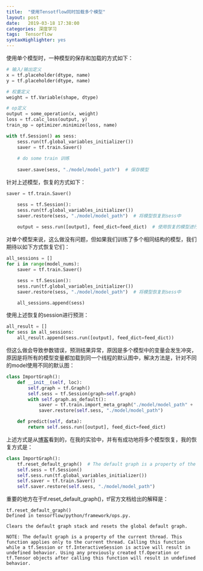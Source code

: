 ```yaml
---
title:  "使用Tensotflow同时加载多个模型"
layout: post
date:   2019-03-18 17:38:00
categories: 深度学习
tags:  Tensorflow
syntaxHighlighter: yes
---
```


使用单个模型时，一种模型的保存和加载的方式如下：

```python
# 输入/输出定义
x = tf.placeholder(dtype, name)
y = tf.placeholder(dtype, name)

# 权重定义
weight = tf.Variable(shape, dtype)

# op定义
output = some_operation(x, weight)
loss = tf.calc_loss(output, y)
train_op = optimizer.minimize(loss, name)

with tf.Session() as sess:
    sess.run(tf.global_variables_initializer())
    saver = tf.train.Saver()
    
    # do some train 训练
    
    saver.save(sess, "./model/model_path")  # 保存模型
```
<!--more-->

针对上述模型，恢复的方式如下：

```python
saver = tf.train.Saver()

    sess = tf.Session():
    sess.run(tf.global_variables_initializer())
    saver.restore(sess, "./model/model_path")  # 将模型恢复到sess中
        
    output = sess.run([output], feed_dict=feed_dict)  # 使用恢复的模型进行预测
```

对单个模型来说，这么做没有问题，但如果我们训练了多个相同结构的模型，我们期待以如下方式恢复它们：
```python
all_sessions = []
for i in range(model_nums):
	saver = tf.train.Saver()

	sess = tf.Session():
	sess.run(tf.global_variables_initializer())
	saver.restore(sess, "./model/model_path")  # 将模型恢复到sess中

	all_sessions.append(sess)
```
使用上述恢复的session进行预测：
```python
all_result = []
for sess in all_sessions:
	all_result.append(sess.run([output], feed_dict=feed_dict))
```
但这么做会导致参数错误，预测结果异常，原因是多个模型中的变量会发生冲突，原因是将所有的模型变量都加载到同一个线程的默认图中，解决方法是，针对不同的model使用不同的默认图：
```python
class ImportGraph():
    def __init__(self, loc):
        self.graph = tf.Graph()
        self.sess = tf.Session(graph=self.graph)
        with self.graph.as_default():
            saver = tf.train.import_meta_graph("./model/model_path" + '.meta')
            saver.restore(self.sess, "./model/model_path")

    def predict(self, data):
    	return self.sess.run([output], feed_dict=feed_dict)
```
上述方式是从[博客](https://blog.csdn.net/lc013/article/details/84202901)看到的，在我的实验中，并有有成功地将多个模型恢复，我的恢复方式是：
```python
class ImportGraph():
	tf.reset_default_graph()  # The default graph is a property of the current thread. 重置当前线程中的默认图
	self.sess = tf.Session()
    self.sess.run(tf.global_variables_initializer())
    self.saver = tf.train.Saver()
    self.saver.restore(self.sess, "./model/model_path")
```

重要的地方在于tf.reset_default_graph()，tf官方文档给出的解释是：

```
tf.reset_default_graph()
Defined in tensorflow/python/framework/ops.py.

Clears the default graph stack and resets the global default graph.

NOTE: The default graph is a property of the current thread. This function applies only to the current thread. Calling this function while a tf.Session or tf.InteractiveSession is active will result in undefined behavior. Using any previously created tf.Operation or tf.Tensor objects after calling this function will result in undefined behavior.
```